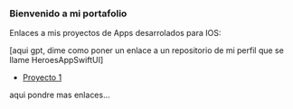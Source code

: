### Bienvenido a mi portafolio

Enlaces a mis proyectos de Apps desarrolados para IOS: 

[aqui gpt, dime como poner un enlace a un repositorio de mi perfil  que se llame HeroesAppSwiftUI]

- [Proyecto 1](https://github.com/franmu94/HeroesAppSwiftUI)


aqui pondre mas enlaces...
